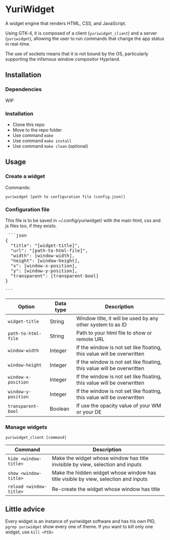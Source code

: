 # YuriWidget

A widget engine that renders HTML, CSS, and JavaScript.

Using GTK-4, it is composed of a client (`yuriwidget_client`) and a server (`yuriwidget`), allowing the user to run commands that change the app status in real-time.

The use of sockets means that it is not bound by the OS, particularly supporting the infamous window compositor
Hyprland.


## Installation
### Dependencies

WIP

### Installation

- Clone this repo
- Move to the repo folder
- Use command `make`
- Use command `make install`
- Use command `make clean` (optional)


## Usage
### Create a widget
Commands:

`yuriwidget [path to configuration file (config.json)]`

### Configuration file

This file is to be saved in ~/.config/yuriwidget/ with the main html, css and js files too, if they exists.

<pre> ```json
{
  "title": "[widget-title]",
  "url": "[path-to-html-file]",
  "width": [window-width],
  "height": [window-height],
  "x": [window-x-position],
  "y": [window-y-position],
  "transparent": [transparent-bool]
}

``` </pre>

| Option                | Data type | Description                                                               |
|-----------------------|-----------|---------------------------------------------------------------------------|
| `widget-title`        | String    | Window title, it will be used by any other system to as ID                |
| `path-to-html-file`   | String    | Path to your html file to show or remote URL                              |
| `window-width`        | Integer   | If the window is not set like floating, this value will be overwritten    |
| `window-height`       | Integer   | If the window is not set like floating, this value will be overwritten    |
| `window-x-position`   | Integer   | If the window is not set like floating, this value will be overwritten    |
| `window-y-position`   | Integer   | If the window is not set like floating, this value will be overwritten    |
| `transparent-bool`    | Boolean   | If use the opacity value of your WM or your DE                            |

### Manage widgets

`yuriwidget_client [command]`

| Command                   | Description                                                                                        |
|---------------------------|----------------------------------------------------------------------------------------------------|
| `hide <window-title>`     | Make the widget whose window has title <window-title> invisible by view, selection and inputs      |
| `show <window-title>`     | Make the hidden widget whose window has title <window-title> visible by view, selection and inputs |
| `reload <window-title>`   | Re-create the widget whose window has title <window-title>                                         |

## Little advice

Every widget is an instance of yuriwidget software and has his own PID, `pgrep yuriwidget` show every one of theme.
If you want to kill only one widget, use `kill <PID>`
